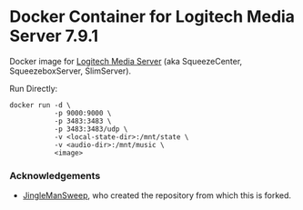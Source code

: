 # Docker Container for Logitech Media Server 7.9.1

Docker image for <a href="https://github.com/Logitech/slimserver">Logitech Media Server</a>
(aka SqueezeCenter, SqueezeboxServer, SlimServer).

Run Directly:

```
docker run -d \
           -p 9000:9000 \
           -p 3483:3483 \
           -p 3483:3483/udp \
           -v <local-state-dir>:/mnt/state \
           -v <audio-dir>:/mnt/music \
           <image>
```

### Acknowledgements
* <a href="https://github.com/jinglemansweep">JingleManSweep</a>, who created the repository from which this is forked.
